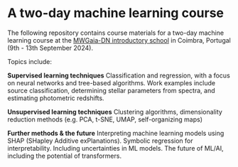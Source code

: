 # A two-day machine learning course

The following repository contains course materials for a two-day machine learning course at the [MWGaia-DN introductory school](https://indico.cern.ch/event/1413524/overview) in Coimbra, Portugal (9th - 13th September 2024).

Topics include:

**Supervised  learning techniques** 
Classification and regression, with a focus on neural networks and tree-based algorithms. Work examples include source classification,  determining stellar parameters from spectra, and estimating photometric redshifts.

**Unsupervised learning techniques** 
Clustering algorithms, dimensionality reduction methods (e.g. PCA, t-SNE, UMAP, self-organizing maps)

**Further methods & the future**
Interpreting machine learning models using SHAP (SHapley Additive exPlanations). Symbolic regression for interpretability. Including uncertainties in ML models. The future of ML/AI, including the potential of transformers.

